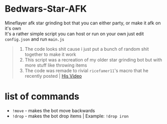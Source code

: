 # Bedwars-Star-AFK


Mineflayer afk star grinding bot that you can either party, or make it afk on it's own  
It's a rather simple script you can host or run on your own just edit `config.json` and run `main.js`
> 1. The code looks shit cause i just put a bunch of random shit together to make it work  
> 2. This script was a recreation of my older star grinding bot but with more stuff like throwing items
> 3. The code was remade to rivial `ricefamer11`'s macro that he recently posted | [His Video](https://www.youtube.com/watch?v=UaY8AoXOGkw)
# list of commands
- `!move` - makes the bot move backwards
- `!drop` - makes the bot drop items | Example: `!drop iron `
